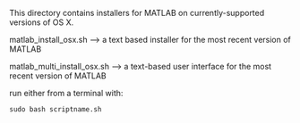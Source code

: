 This directory contains installers for MATLAB on currently-supported versions of OS X. 

matlab_install_osx.sh --> a text based installer for the most recent version of MATLAB

matlab_multi_install_osx.sh --> a text-based user interface for the most recent version of MATLAB

run either from a terminal with: 

`sudo bash scriptname.sh`
